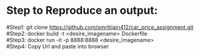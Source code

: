  # Step to Reproduce an output: 

#Step1: git clone https://github.com/smritijain412/car_price_assignment.git      
#Step2: docker build -t <desire_imagename>  Dockerfile        
#Step3: docker run -it -p 8888:8888  <desire_imagename>        
#Step4: Copy Url and paste into browser 
